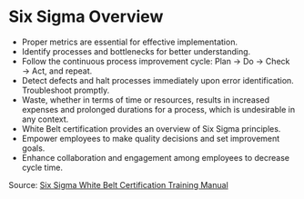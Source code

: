 # Six Sigma Overview

* Proper metrics are essential for effective implementation.
* Identify processes and bottlenecks for better understanding.
* Follow the continuous process improvement cycle: Plan -> Do -> Check -> Act, and repeat.
* Detect defects and halt processes immediately upon error identification. Troubleshoot promptly.
* Waste, whether in terms of time or resources, results in increased expenses and prolonged durations for a process, which is undesirable in any context.
* White Belt certification provides an overview of Six Sigma principles.
* Empower employees to make quality decisions and set improvement goals.
* Enhance collaboration and engagement among employees to decrease cycle time.

Source: [Six Sigma White Belt Certification Training Manual](https://www.sixsigmacouncil.org/Six-Sigma-Training-Manuals/Six%20Sigma%20White%20Belt%20Certification%20Training%20Manual%20-%20CSSC%202018-06.pdf)
